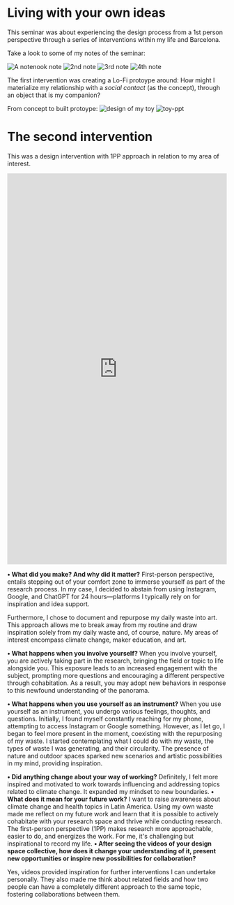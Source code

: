 # Living with your own ideas

This seminar was about experiencing the design process from a 1st person perspective through a series of interventions within my life and Barcelona. 

Take a look to some of my notes of the seminar: 

![A notenook note](../images/firstnote.jpeg) ![2nd note](../images/second-note.jpeg) 
![3rd note](../images/third-note.jpeg) ![4th note](<../images/4th note.jpeg>)

The first intervention was creating a Lo-Fi protoype around: How might I materialize my relationship with a *social contact* (as the concept), through an object that is my companion? 

From concept to built protoype: 
![design of my toy](../images/designing-my-companion.jpeg)
![toy-ppt](../images/toy-ppt.png)

# The second intervention
This was a design intervention with 1PP approach in relation to my area of interest.

<div style="padding:177.78% 0 0 0;position:relative;"><iframe src="https://player.vimeo.com/video/881484798?badge=0&amp;autopause=0&amp;quality_selector=1&amp;player_id=0&amp;app_id=58479" frameborder="0" allow="autoplay; fullscreen; picture-in-picture" style="position:absolute;top:0;left:0;width:100%;height:100%;" title="Living with your own ideas"></iframe></div><script src="https://player.vimeo.com/api/player.js"></script>

**• What did you make? And why did it matter?**
 First-person perspective, entails stepping out of your comfort zone to immerse yourself as part of the research process. In my case, I decided to abstain from using Instagram, Google, and ChatGPT for 24 hours—platforms I typically rely on for inspiration and idea support.

Furthermore, I chose to document and repurpose my daily waste into art. This approach allows me to break away from my routine and draw inspiration solely from my daily waste and, of course, nature. My areas of interest encompass climate change, maker education, and art.

**• What happens when you involve yourself?**
When you involve yourself, you are actively taking part in the research, bringing the field or topic to life alongside you. This exposure leads to an increased engagement with the subject, prompting more questions and encouraging a different perspective through cohabitation. As a result, you may adopt new behaviors in response to this newfound understanding of the panorama.

**• What happens when you use yourself as an instrument?**
When you use yourself as an instrument, you undergo various feelings, thoughts, and questions. Initially, I found myself constantly reaching for my phone, attempting to access Instagram or Google something. However, as I let go, I began to feel more present in the moment, coexisting with the repurposing of my waste. I started contemplating what I could do with my waste, the types of waste I was generating, and their circularity. The presence of nature and outdoor spaces sparked new scenarios and artistic possibilities in my mind, providing inspiration.

**• Did anything change about your way of working?**
Definitely, I felt more inspired and motivated to work towards influencing and addressing topics related to climate change. It expanded my mindset to new boundaries.
**• What does it mean for your future work?**
I want to raise awareness about climate change and health topics in Latin America. Using my own waste made me reflect on my future work and learn that it is possible to actively cohabitate with your research space and thrive while conducting research. The first-person perspective (1PP) makes research more approachable, easier to do, and energizes the work. For me, it's challenging but inspirational to record my life.
**• After seeing the videos of your design space collective, how does it change your understanding of it, present new opportunities or inspire new possibilities for collaboration?**

Yes, videos provided inspiration for further interventions I can undertake personally. They also made me think about related fields and how two people can have a completely different approach to the same topic, fostering collaborations between them.
